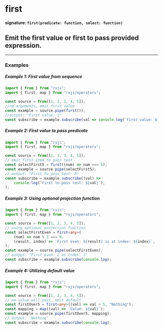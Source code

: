 # first

#### signature: `first(predicate: function, select: function)`

## Emit the first value or first to pass provided expression.

---

### Examples

##### Example 1: First value from sequence

```ts
import { from } from "rxjs";
import { first, map } from "rxjs/operators";

const source = from([1, 2, 3, 4, 5]);
//no arguments, emit first value
const example = source.pipe(first());
//output: "First value: 1"
const subscribe = example.subscribe(val => console.log(`First value: ${val}`));
```

##### Example 2: First value to pass predicate

```ts
import { from } from "rxjs";
import { first, map } from "rxjs/operators";

const source = from([1, 2, 3, 4, 5]);
// emit first item to pass test
const selectFirst5 = first((num) => num === 5);
const example = source.pipe(selectFirst5);
// output: "First to pass test: 5"
const subscribe = example.subscribe((val) =>
    console.log(`First to pass test: ${val}`),
);
```

##### Example 3: Using optional projection function

```ts
import { from } from "rxjs";
import { first, map } from "rxjs/operators";

const source = from([1, 2, 3, 4, 5]);
// using optional projection function
const selectFirstEven = first<any>(
    (num) => num % 2 === 0,
    (result, index) => `First even: ${result} is at index: ${index}`,
);
const example = source.pipe(selectFirstEven);
// output: "First even: 2 at index: 1"
const subscribe = example.subscribe(console.log);
```

##### Example 4: Utilizing default value

```ts
import { from } from "rxjs";
import { first, map } from "rxjs/operators";

const source = from([1, 2, 3, 4, 5]);
// no value will pass, emit default
const firstOver5 = first<any>((val) => val > 5, "Nothing");
const mapping = map((val) => `Value: ${val}`);
const example = source.pipe(firstOver5, mapping);
// output: 'Nothing'
const subscribe = example.subscribe(console.log);
```
